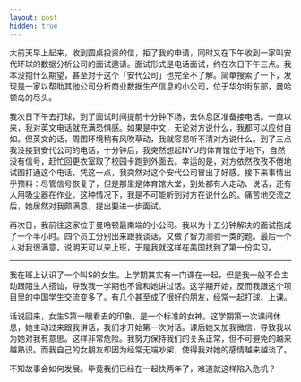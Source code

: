 ```yaml
---
layout: post
hidden: true
---
```

大前天早上起来，收到圆桌投资的信，拒了我的申请，同时又在下午收到一家叫安代环球的数据分析公司的面试邀请。面试形式是电话面试，约在次日下午三点。我本没抱什么期望，甚至对于这个「安代公司」也完全不了解。简单搜索了一下，发现是一家以帮助其他公司分析商业数据生产信息的小公司，位于华尔街东部，曼哈顿岛的尽头。

我次日下午去打球，到了面试时间提前十分钟下场，去休息区准备接电话。一直以来，我对英文电话就充满恐惧感。如果是中文，无论对方说什么，我都可以应付自如。但英文的话，周围环境稍有风吹草动，我就容易听不清对方说什么。到了三点我没接到安代公司的电话，十分钟后，我突然想起NYU的体育馆位于地下，自然没有信号，赶忙回更衣室取了校园卡跑到外面去。幸运的是，对方依然孜孜不倦地试图打通这个电话，凭这一点，我突然对这个安代公司冒出了好感。接下来事情出乎预料：尽管信号恢复了，但是那里是体育馆大堂，到处都有人走动、说话，还有人用吸尘器在作业。这种情况下，我是不可能听到对方在说什么的。痛苦地交流之后，她居然对我颇满意，提出要进一步面试。

再次日，我前往这家位于曼哈顿最南端的小公司。我以为十五分钟解决的面试拖成了一个半小时。四个员工分别出来跟我谈话，又做了智力测验一类的题。最后一个人对我很满意，说明天可以来上班，于是我就这样在美国找到了第一份实习。

* * *

我在班上认识了一个叫S的女生。上学期其实有一门课在一起，但是我一般不会主动跟陌生人搭讪，导致我一学期也不曾和她讲过话。这学期开始，反而我跟这个项目里的中国学生交流变多了。有几个甚至成了很好的朋友，经常一起打球、上课。

话说回来，女生S第一眼看去的印象，是一个标准的女神。这学期第一次课间休息，她主动过来跟我讲话，我们才开始第一次对话。课后她又加我微信，导致我以为她对我有意思。这样非常危险。我努力保持我们的关系正常，但不可避免的越来越熟识。而我自己的女朋友却因为经常无端吵架，使得我对她的感情越来越淡了。

不知故事会如何发展。毕竟我们已经在一起快两年了，难道就这样陷入危机？